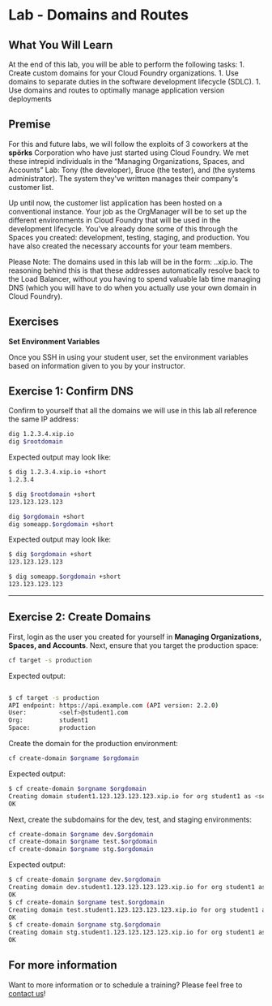 Lab - Domains and Routes
========================

What You Will Learn
-------------------

At the end of this lab, you will be able to perform the following tasks: 1. Create custom domains for your Cloud Foundry organizations. 1. Use domains to separate duties in the software development lifecycle (SDLC). 1. Use domains and routes to optimally manage application version deployments

Premise
-------

For this and future labs, we will follow the exploits of 3 coworkers at the **spörks** Corporation who have just started using Cloud Foundry. We met these intrepid individuals in the “Managing Organizations, Spaces, and Accounts” Lab: Tony (the developer), Bruce (the tester), and <you> (the systems administrator). The system they've written manages their company's customer list.

Up until now, the customer list application has been hosted on a conventional instance. Your job as the OrgManager will be to set up the different environments in Cloud Foundry that will be used in the development lifecycle. You've already done some of this through the Spaces you created: development, testing, staging, and production. You have also created the necessary accounts for your team members.

Please Note: The domains used in this lab will be in the form: <some subdomain>.<ip address>.xip.io. The reasoning behind this is that these addresses automatically resolve back to the Load Balancer, without you having to spend valuable lab time managing DNS (which you will have to do when you actually use your own domain in Cloud Foundry).

Exercises
---------

**Set Environment Variables**

Once you SSH in using your student user, set the environment variables based on information given to you by your instructor.

Exercise 1: Confirm DNS
-----------------------

Confirm to yourself that all the domains we will use in this lab all reference the same IP address:

```bash
dig 1.2.3.4.xip.io
dig $rootdomain
```

Expected output may look like:

```bash
$ dig 1.2.3.4.xip.io +short
1.2.3.4

$ dig $rootdomain +short
123.123.123.123
```

```bash
dig $orgdomain +short
dig someapp.$orgdomain +short
```

Expected output may look like:

```bash
$ dig $orgdomain +short
123.123.123.123

$ dig someapp.$orgdomain +short
123.123.123.123
```

---

Exercise 2: Create Domains
--------------------------

First, login as the user you created for yourself in **Managing Organizations, Spaces, and Accounts**. Next, ensure that you target the production space:

```bash
cf target -s production
```

Expected output:

```bash

$ cf target -s production
API endpoint: https://api.example.com (API version: 2.2.0)
User:         <self>@student1.com
Org:          student1
Space:        production
```

Create the domain for the production environment:

```bash
cf create-domain $orgname $orgdomain
```

Expected output:

```bash
$ cf create-domain $orgname $orgdomain
Creating domain student1.123.123.123.123.xip.io for org student1 as <self>@student1.com...
OK
```

Next, create the subdomains for the dev, test, and staging environments:

```bash
cf create-domain $orgname dev.$orgdomain
cf create-domain $orgname test.$orgdomain
cf create-domain $orgname stg.$orgdomain
```

Expected output:

```bash
$ cf create-domain $orgname dev.$orgdomain
Creating domain dev.student1.123.123.123.123.xip.io for org student1 as <self>@student1.com...
OK
$ cf create-domain $orgname test.$orgdomain
Creating domain test.student1.123.123.123.123.xip.io for org student1 as <self>@student1.com...
OK
$ cf create-domain $orgname stg.$orgdomain
Creating domain stg.student1.123.123.123.123.xip.io for org student1 as <self>@student1.com...
OK
```

## For more information

Want to more information or to schedule a training? Please feel free to [contact us](http://starkandwayne.com/contact-us.html)!
